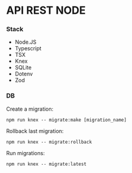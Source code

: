 # API REST NODE

### Stack

- Node.JS
- Typescript
- TSX
- Knex
- SQLite
- Dotenv
- Zod

### DB

Create a migration:

`npm run knex -- migrate:make [migration_name]`

Rollback last migration:

`npm run knex -- migrate:rollback`

Run migrations:

`npm run knex -- migrate:latest`
